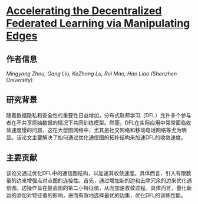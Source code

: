 # [Accelerating the Decentralized Federated Learning via Manipulating Edges](https://doi.org/10.1145/3589334.3645509)

## 作者信息
*Mingyang Zhou, Gang Liu, KeZhong Lu, Rui Mao, Hao Liao (Shenzhen University)*

## 研究背景
随着数据隐私和安全性的重要性日益增加，分布式联邦学习（DFL）允许多个参与者在不共享原始数据的情况下共同训练模型。然而，DFL在实际应用中常常面临收敛速度慢的问题，这在大型图网络中，尤其是社交网络和移动电话网络等尤为明显。该论文主要解决了如何通过优化通信图的拓扑结构来加速DFL的收敛速度。

## 主要贡献
该论文通过优化DFL中的通信图结构，以加速其收敛速度。具体而言，引入有限数量的边来增强点对点图的连接性。首先，通过增加新的边和去除冗余的边来优化通信图。边操作旨在提高图的第二小特征值，从而加速收敛过程。具体而言，量化新边的添加对特征值的影响，进而有效地选择最优的边集，优化DFL的训练性能。
